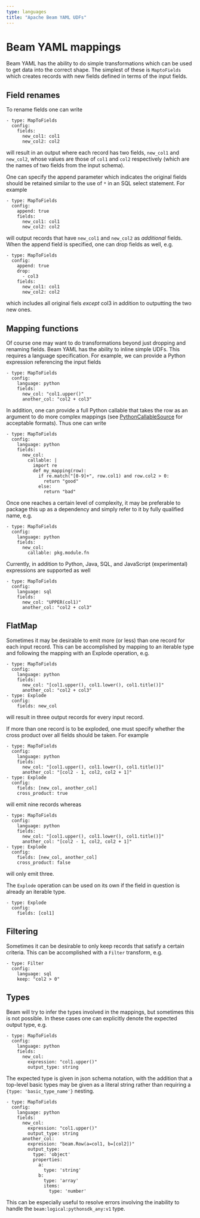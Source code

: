 ```yaml
---
type: languages
title: "Apache Beam YAML UDFs"
---
```

<!--
    Licensed to the Apache Software Foundation (ASF) under one
    or more contributor license agreements.  See the NOTICE file
    distributed with this work for additional information
    regarding copyright ownership.  The ASF licenses this file
    to you under the Apache License, Version 2.0 (the
    "License"); you may not use this file except in compliance
    with the License.  You may obtain a copy of the License at

      http://www.apache.org/licenses/LICENSE-2.0

    Unless required by applicable law or agreed to in writing,
    software distributed under the License is distributed on an
    "AS IS" BASIS, WITHOUT WARRANTIES OR CONDITIONS OF ANY
    KIND, either express or implied.  See the License for the
    specific language governing permissions and limitations
    under the License.
-->

# Beam YAML mappings

Beam YAML has the ability to do simple transformations which can be used to
get data into the correct shape. The simplest of these is `MaptoFields`
which creates records with new fields defined in terms of the input fields.

## Field renames

To rename fields one can write

```
- type: MapToFields
  config:
    fields:
      new_col1: col1
      new_col2: col2
```

will result in an output where each record has two fields,
`new_col1` and `new_col2`, whose values are those of `col1` and `col2`
respectively (which are the names of two fields from the input schema).

One can specify the append parameter which indicates the original fields should
be retained similar to the use of `*` in an SQL select statement. For example

```
- type: MapToFields
  config:
    append: true
    fields:
      new_col1: col1
      new_col2: col2
```

will output records that have `new_col1` and `new_col2` as *additional*
fields.  When the append field is specified, one can drop fields as well, e.g.

```
- type: MapToFields
  config:
    append: true
    drop:
      - col3
    fields:
      new_col1: col1
      new_col2: col2
```

which includes all original fiels *except* col3 in addition to outputting the
two new ones.


## Mapping functions

Of course one may want to do transformations beyond just dropping and renaming
fields.  Beam YAML has the ability to inline simple UDFs.
This requires a language specification. For example, we can provide a
Python expression referencing the input fields

```
- type: MapToFields
  config:
    language: python
    fields:
      new_col: "col1.upper()"
      another_col: "col2 + col3"
```

In addition, one can provide a full Python callable that takes the row as an
argument to do more complex mappings
(see [PythonCallableSource](https://beam.apache.org/releases/pydoc/current/apache_beam.utils.python_callable.html#apache_beam.utils.python_callable.PythonCallableWithSource)
for acceptable formats). Thus one can write

```
- type: MapToFields
  config:
    language: python
    fields:
      new_col:
        callable: |
          import re
          def my_mapping(row):
            if re.match("[0-9]+", row.col1) and row.col2 > 0:
              return "good"
            else:
              return "bad"
```

Once one reaches a certain level of complexity, it may be preferable to package
this up as a dependency and simply refer to it by fully qualified name, e.g.

```
- type: MapToFields
  config:
    language: python
    fields:
      new_col:
        callable: pkg.module.fn
```

Currently, in addition to Python, Java, SQL, and JavaScript (experimental)
expressions are supported as well

```
- type: MapToFields
  config:
    language: sql
    fields:
      new_col: "UPPER(col1)"
      another_col: "col2 + col3"
```

## FlatMap

Sometimes it may be desirable to emit more (or less) than one record for each
input record.  This can be accomplished by mapping to an iterable type and
following the mapping with an Explode operation, e.g.

```
- type: MapToFields
  config:
    language: python
    fields:
      new_col: "[col1.upper(), col1.lower(), col1.title()]"
      another_col: "col2 + col3"
- type: Explode
  config:
    fields: new_col
```

will result in three output records for every input record.

If more than one record is to be exploded, one must specify whether the cross
product over all fields should be taken. For example

```
- type: MapToFields
  config:
    language: python
    fields:
      new_col: "[col1.upper(), col1.lower(), col1.title()]"
      another_col: "[col2 - 1, col2, col2 + 1]"
- type: Explode
  config:
    fields: [new_col, another_col]
    cross_product: true
```

will emit nine records whereas

```
- type: MapToFields
  config:
    language: python
    fields:
      new_col: "[col1.upper(), col1.lower(), col1.title()]"
      another_col: "[col2 - 1, col2, col2 + 1]"
- type: Explode
  config:
    fields: [new_col, another_col]
    cross_product: false
```

will only emit three.

The `Explode` operation can be used on its own if the field in question is
already an iterable type.

```
- type: Explode
  config:
    fields: [col1]
```

## Filtering

Sometimes it can be desirable to only keep records that satisfy a certain
criteria. This can be accomplished with a `Filter` transform, e.g.

```
- type: Filter
  config:
    language: sql
    keep: "col2 > 0"
```

## Types

Beam will try to infer the types involved in the mappings, but sometimes this
is not possible. In these cases one can explicitly denote the expected output
type, e.g.

```
- type: MapToFields
  config:
    language: python
    fields:
      new_col:
        expression: "col1.upper()"
        output_type: string
```

The expected type is given in json schema notation, with the addition that
a top-level basic types may be given as a literal string rather than requiring
a `{type: 'basic_type_name'}` nesting.

```
- type: MapToFields
  config:
    language: python
    fields:
      new_col:
        expression: "col1.upper()"
        output_type: string
      another_col:
        expression: "beam.Row(a=col1, b=[col2])"
        output_type:
          type: 'object'
          properties:
            a:
              type: 'string'
            b:
              type: 'array'
              items:
                type: 'number'
```

This can be especially useful to resolve errors involving the inability to
handle the `beam:logical:pythonsdk_any:v1` type.
